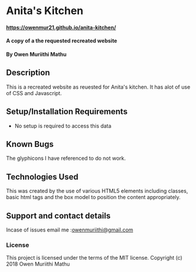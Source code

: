 # Anita's Kitchen
#### https://owenmur21.github.io/anita-kitchen/
#### A copy of a the requested recreated website
#### By Owen Muriithi Mathu
## Description
This is a recreated website as reuested for Anita's kitchen. It has alot of use of CSS and Javascript.
## Setup/Installation Requirements
* No setup is required to access this data
## Known Bugs
The glyphicons I have referenced to do not work. 
## Technologies Used
This was created by the use of various HTML5 elements including classes, basic html tags and the box model to position the content appropriately.
## Support and contact details
Incase of issues email me :owenmuriithi@gmail.com
### License
This project is licensed under the terms of the MIT license.
Copyright (c) 2018 Owen Muriithi Mathu
